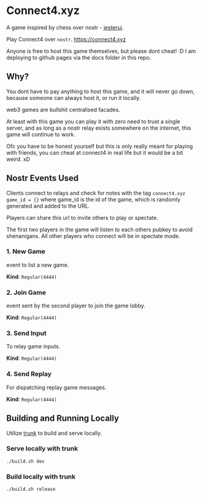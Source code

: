 # Connect4.xyz

A game inspired by chess over nostr - [jesterui](https://github.com/jesterui/jesterui).

Play Connect4 over `nostr`. https://connect4.xyz

Anyone is free to host this game themselves, but please dont cheat! :D I am deploying to github pages via the docs folder in this repo.


## Why?

You dont have to pay anything to host this game, and it will never go down, because someone can always host it, or run it locally.

web3 games are bullshit centralised facades.

At least with this game you can play it with zero need to trust a single server, and as long as a nostr relay exists somewhere on the internet, this game will continue to work.

Ofc you have to be honest yourself but this is only really meant for playing with friends, you can cheat at connect4 in real life but it would be a bit weird. xD


## Nostr Events Used

Clients connect to relays and check for notes with the tag `connect4.xyz game_id = {}` where game_id is the id of the game, which is randomly generated and added to the URL.

Players can share this url to invite others to play or spectate.

The first two players in the game will listen to each others pubkey to avoid shenanigans. All other players who connect will be in spectate mode.

### 1. New Game

event to list a new game.

**Kind**: `Regular(4444)`

### 2. Join Game

event sent by the second player to join the game lobby.

**Kind**: `Regular(4444)`

### 3. Send Input

To relay game inputs.

**Kind**: `Regular(4444)`

### 4. Send Replay

For dispatching replay game messages.

**Kind**: `Regular(4444)`

## Building and Running Locally

Utilize [trunk](https://trunkrs.dev/) to build and serve locally.

### Serve locally with trunk

```
./build.sh dev
```

### Build locally with trunk
```
./build.sh release
```
